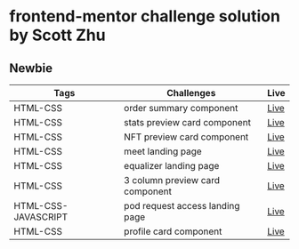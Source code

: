 # frontend-mentor challenge solution by Scott Zhu

## Newbie

| Tags                | Challenges                      | Live                                                                  |
| ------------------- | ------------------------------- | --------------------------------------------------------------------- |
| HTML-CSS            | order summary component         | [Live](https://order-summary-component-scottzhu.netlify.app/)         |
| HTML-CSS            | stats preview card component    | [Live](https://stats-preview-card-component-scottzhu.netlify.app/)    |
| HTML-CSS            | NFT preview card component      | [Live](https://nft-preview-card-component-scottzhu.netlify.app/)      |
| HTML-CSS            | meet landing page               | [Live](https://meet-landing-page-scottzhu.netlify.app/)               |
| HTML-CSS            | equalizer landing page          | [Live](https://equalizer-landing-page-scottzhu.netlify.app/)          |
| HTML-CSS            | 3 column preview card component | [Live](https://3-column-preview-card-component-scottzhu.netlify.app/) |
| HTML-CSS-JAVASCRIPT | pod request access landing page | [Live](https://pod-request-access-landing-page-scottzhu.netlify.app/) |
| HTML-CSS            | profile card component          | [Live](https://profile-card-component-scottzhu.netlify.app/)          |
